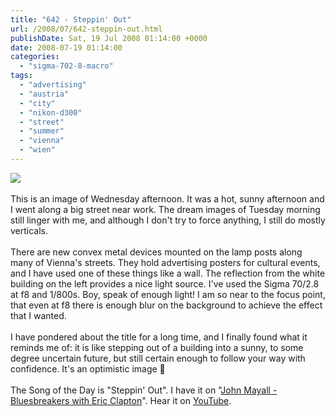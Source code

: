 ```yaml
---
title: "642 - Steppin' Out"
url: /2008/07/642-steppin-out.html
publishDate: Sat, 19 Jul 2008 01:14:00 +0000
date: 2008-07-19 01:14:00
categories: 
  - "sigma-702-8-macro"
tags: 
  - "advertising"
  - "austria"
  - "city"
  - "nikon-d300"
  - "street"
  - "summer"
  - "vienna"
  - "wien"
---
```

<a href="https://d25zfm9zpd7gm5.cloudfront.net/1200x1200/2008/20080716_163244_ps.jpg" target="_blank"><img src="https://d25zfm9zpd7gm5.cloudfront.net/0600x0600/2008/20080716_163244_ps.jpg"/></a><br/><br/>This is an image of Wednesday afternoon. It was a hot, sunny afternoon and I went along a big street near work. The dream images of Tuesday morning still linger with me, and although I don't try to force anything, I still do mostly verticals. <br/><br/>There are new convex metal devices mounted on the lamp posts along many of Vienna's streets. They hold advertising posters for cultural events, and I have used one of these things like a wall. The reflection from the white building on the left provides a nice light source. I've used the Sigma 70/2.8 at f8 and 1/800s. Boy, speak of enough light! I am so near to the focus point, that even at f8 there is enough blur on the background to achieve the effect that I wanted.<br/><br/>I have pondered about the title for a long time, and I finally found what it reminds me of: it is like stepping out of a building into a sunny, to some degree uncertain future, but still certain enough to follow your way with confidence. It's an optimistic image 🙂<br/><br/>The Song of the Day is "Steppin' Out". I have it on "<a href="http://www.amazon.com/Bluesbreakers-Clapton-Mayall-Blues-Breakers/dp/B00005K9QP" target="_blank">John Mayall - Bluesbreakers with Eric Clapton</a>". Hear it on <a href="http://www.youtube.com/watch?v=Mmh0AcrKczc" target="_blank">YouTube</a>.
